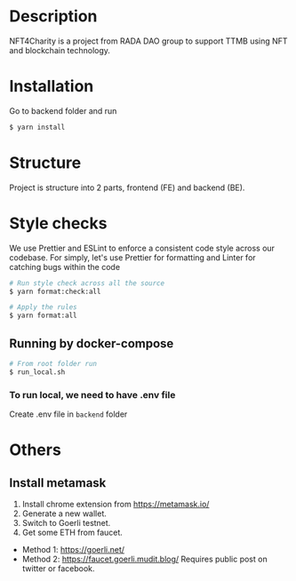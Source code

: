 # Description

NFT4Charity is a project from RADA DAO group to support TTMB using NFT and blockchain technology.

# Installation

Go to backend folder and run

```bash
$ yarn install
```

# Structure

Project is structure into 2 parts, frontend (FE) and backend (BE).

# Style checks

We use Prettier and ESLint to enforce a consistent code style across our codebase. For simply, let's use Prettier for formatting and Linter for catching bugs within the code

```bash
# Run style check across all the source
$ yarn format:check:all

# Apply the rules
$ yarn format:all
```

## Running by docker-compose

```bash
# From root folder run
$ run_local.sh
```

### To run local, we need to have .env file

Create .env file in `backend` folder

# Others

## Install metamask 
1. Install chrome extension from https://metamask.io/
2. Generate a new wallet.
3. Switch to Goerli testnet.
4. Get some ETH from faucet. 
- Method 1: https://goerli.net/
- Method 2: https://faucet.goerli.mudit.blog/ Requires public post on twitter or facebook. 

